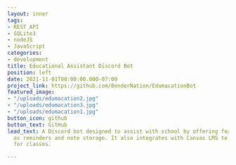 ```yaml
---
layout: inner
tags:
- REST API
- SQLite3
- nodeJS
- JavaScript
categories:
- development
title: Educational Assistant Discord Bot
position: left
date: 2021-11-01T00:00:00.000-07:00
project_link: https://github.com/BenderNation/EdumacationBot
featured_image:
- "/uploads/edumacation2.jpg"
- "/uploads/edumacation3.jpg"
- "/uploads/edumacation1.jpg"
button_icon: github
button_text: GitHub
lead_text: A Discord bot designed to assist with school by offering features such
  as reminders and note storage. It also integrates with Canvas LMS to show grades
  for classes.

---
```

